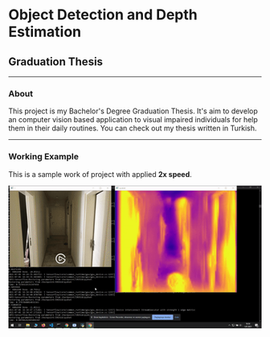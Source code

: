 # Object Detection and Depth Estimation

## Graduation Thesis

---

### About
This project is my Bachelor's Degree Graduation Thesis. 
It's aim to develop an computer vision based application to visual impaired individuals for help them in their daily routines.
You can check out my thesis written in Turkish.

---

### Working Example
This is a sample work of project with applied **2x speed**. 

![Working Example](working_example.gif)
